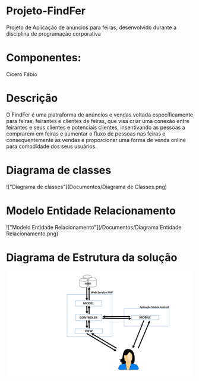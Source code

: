 # Projeto-FindFer
Projeto de Aplicação de anúncios para feiras, desenvolvido durante a disciplina de programação corporativa

# Componentes:
Cícero
Fábio

# Descrição
O FindFer é uma platraforma de anúncios e vendas voltada específicamente para feiras, feirantes e clientes de
feiras, que visa criar uma conexão entre feirantes e seus clientes e potenciais clientes, insentivando as
pessoas a comprarem em feiras e aumentar o fluxo de pessoas nas feiras e consequentemente as vendas e proporcionar
uma forma de venda online para comodidade dos seus usuários.
# Diagrama de classes
!["Diagrama de classes"](Documentos/Diagrama de Classes.png)

# Modelo Entidade Relacionamento
!["Modelo Entidade Relacionamento"](/Documentos/Diagrama Entidade Relacionamento.png)

# Diagrama de Estrutura da solução
!["Diagrama de Estrutura"](/Documentos/Diagrama_Arquitetura_Solucao.png)
 
